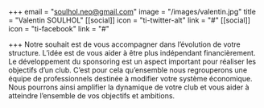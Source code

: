 +++
email = "soulhol.neo@gmail.com"
image = "/images/valentin.jpg"
title = "Valentin SOULHOL"
[[social]]
icon = "ti-twitter-alt"
link = "#"
[[social]]
icon = "ti-facebook"
link = "#"

+++
Notre souhait est de vous accompagner dans l’évolution de votre structure. L’idée est de vous aider à être plus indépendant financièrement. Le développement du sponsoring est un aspect important pour réaliser les objectifs d’un club. C’est pour cela qu’ensemble nous regrouperons une équipe de professionnels destinée à modifier votre système économique. Nous pourrons ainsi amplifier la dynamique de votre club et vous aider à atteindre l’ensemble de vos objectifs et ambitions.